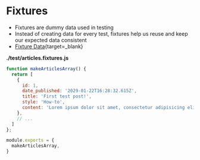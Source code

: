 # Fixtures

* Fixtures are dummy data used in testing
* Instead of creating data for every test, fixtures help us reuse and keep our expected data consistent
* [Fixture Data](https://github.com/Thinkful-Ed/blogful-api/blob/test-gets-when-empty/test/articles.fixtures.js){target=_blank}

**./test/articles.fixtures.js**
```js
function makeArticlesArray() {
  return [
    {
      id: 1,
      date_published: '2029-01-22T16:28:32.615Z',
      title: 'First test post!',
      style: 'How-to',
      content: 'Lorem ipsum dolor sit amet, consectetur adipisicing elit. Natus consequuntur deserunt commodi, nobis qui inventore corrupti iusto aliquid debitis unde non.Adipisci, pariatur.Molestiae, libero esse hic adipisci autem neque ?'
    },
    // ...
  ]
};

module.exports = {
  makeArticlesArray,
}
```
